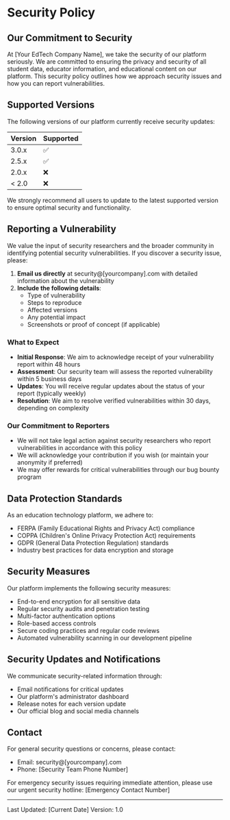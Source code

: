 # Security Policy

## Our Commitment to Security

At [Your EdTech Company Name], we take the security of our platform seriously. We are committed to ensuring the privacy and security of all student data, educator information, and educational content on our platform. This security policy outlines how we approach security issues and how you can report vulnerabilities.

## Supported Versions

The following versions of our platform currently receive security updates:

| Version | Supported          |
| ------- | ------------------ |
| 3.0.x   | :white_check_mark: |
| 2.5.x   | :white_check_mark: |
| 2.0.x   | :x:                |
| < 2.0   | :x:                |

We strongly recommend all users to update to the latest supported version to ensure optimal security and functionality.

## Reporting a Vulnerability

We value the input of security researchers and the broader community in identifying potential security vulnerabilities. If you discover a security issue, please:

1. **Email us directly** at security@[yourcompany].com with detailed information about the vulnerability
2. **Include the following details**:
   - Type of vulnerability
   - Steps to reproduce
   - Affected versions
   - Any potential impact
   - Screenshots or proof of concept (if applicable)

### What to Expect

- **Initial Response**: We aim to acknowledge receipt of your vulnerability report within 48 hours
- **Assessment**: Our security team will assess the reported vulnerability within 5 business days
- **Updates**: You will receive regular updates about the status of your report (typically weekly)
- **Resolution**: We aim to resolve verified vulnerabilities within 30 days, depending on complexity

### Our Commitment to Reporters

- We will not take legal action against security researchers who report vulnerabilities in accordance with this policy
- We will acknowledge your contribution if you wish (or maintain your anonymity if preferred)
- We may offer rewards for critical vulnerabilities through our bug bounty program

## Data Protection Standards

As an education technology platform, we adhere to:

- FERPA (Family Educational Rights and Privacy Act) compliance
- COPPA (Children's Online Privacy Protection Act) requirements
- GDPR (General Data Protection Regulation) standards
- Industry best practices for data encryption and storage

## Security Measures

Our platform implements the following security measures:

- End-to-end encryption for all sensitive data
- Regular security audits and penetration testing
- Multi-factor authentication options
- Role-based access controls
- Secure coding practices and regular code reviews
- Automated vulnerability scanning in our development pipeline

## Security Updates and Notifications

We communicate security-related information through:

- Email notifications for critical updates
- Our platform's administrator dashboard
- Release notes for each version update
- Our official blog and social media channels

## Contact

For general security questions or concerns, please contact:
- Email: security@[yourcompany].com
- Phone: [Security Team Phone Number]

For emergency security issues requiring immediate attention, please use our urgent security hotline: [Emergency Contact Number]

---

Last Updated: [Current Date]
Version: 1.0
